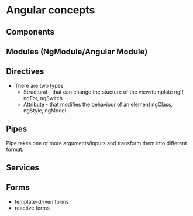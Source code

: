 # Angular concepts

## Components

## Modules (NgModule/Angular Module)

## Directives

- There are two types
  - Structural - that can change the stucture of the view/template ngIf, ngFor, ngSwitch
  - Attribute - that modifies the behaviour of an element ngClass, ngStyle, ngModel

## Pipes

Pipe takes one or more arguments/inputs and transform them into different format.

## Services

## Forms

- template-driven forms
- reactive forms
